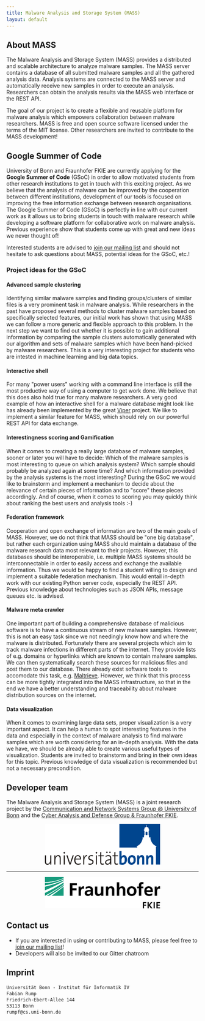 ```yaml
---
title: Malware Analysis and Storage System (MASS)
layout: default
---
```


About MASS
----------
The Malware Analysis and Storage System (MASS) provides a distributed and scalable architecture to analyze malware samples. The MASS server contains a database of all submitted malware samples and all the gathered analysis data. Analysis systems are connected to the MASS server and automatically receive new samples in order to execute an analysis. Researchers can obtain the analysis results via the MASS web interface or the REST API.

The goal of our project is to create a flexible and reusable platform for malware analysis which empowers collaboration between malware researchers. MASS is free and open source software licensed under the terms of the MIT license. Other researchers are invited to contribute to the MASS development!

Google Summer of Code
---------------------

University of Bonn and Fraunhofer FKIE are currently applying for the **Google Summer of Code** (GSoC) in order to allow motivated students from other research institutions to get in touch with this exciting project. As we believe that the analysis of malware can be improved by the cooperation between different institutions, development of our tools is focused on improving the free information exchange between research organisations. The Google Summer of Code (GSoC) is perfectly in line with our current work as it allows us to bring students in touch with malware research while developing a software platform for collaborative work on malware analysis. Previous experience show that students come up with great and new ideas we never thought of!

Interested students are advised to [join our mailing list](https://lists.iai.uni-bonn.de/mailman/listinfo.cgi/mass-project) and should not hesitate to ask questions about MASS, potential ideas for the GSoC, etc.!

### Project ideas for the GSoC

#### Advanced sample clustering

Identifying similar malware samples and finding groups/clusters of similar files is a very prominent task in malware analysis. While researchers in the past have proposed several methods to cluster malware samples based on specifically selected features, our initial work has shown that using MASS we can follow a more generic and flexible approach to this problem. In the next step we want to find out whether it is possible to gain additional information by comparing the sample clusters automatically generated with our algorithm and sets of malware samples which have been hand-picked by malware researchers. This is a very interesting project for students who are intested in machine learning and big data topics.

#### Interactive shell

For many "power users" working with a command line interface is still the most productive way of using a computer to get work done. We believe that this does also hold true for many malware researchers. A very good example of how an interactive shell for a malware database might look like has already been implemented by the great [Viper](http://viper.li/) project. We like to implement a similar feature for MASS, which should rely on our powerful REST API for data exchange.

#### Interestingness scoring and Gamification

When it comes to creating a really large database of malware samples, sooner or later you will have to decide: Which of the malware samples is most interesting to queue on which analysis system? Which sample should probably be analyzed again at some time? And which information provided by the analysis systems is the most interesting? During the GSoC we would like to brainstorm and implement a mechanism to decide about the relevance of certain pieces of information and to "score" these pieces accordingly. And of course, when it comes to scoring you may quickly think about ranking the best users and analysis tools :-)

#### Federation framework

Cooperation and open exchange of information are two of the main goals of MASS. However, we do not think that MASS should be "one big database", but rather each organization using MASS should maintain a database of the malware research data most relevant to their projects. However, this databases should be interoperable, i.e. multiple MASS systems should be interconnectable in order to easily access and exchange the available information. Thus we would be happy to find a student willing to design and implement a suitable federation mechanism. This would entail in-depth work with our existing Python server code, especially the REST API. Previous knowledge about technologies such as JSON APIs, message queues etc. is advised.

#### Malware meta crawler

One important part of building a comprehensive database of malicious software is to have a continuous stream of new malware samples. However, this is not an easy task since we not needingly know how and where the malware is distributed. Fortunately there are several projects which aim to track malware infections in different parts of the internet. They provide lists of e.g. domains or hyperlinks which are known to contain malware samples. We can then systematically search these sources for malicious files and post them to our database. There already exist software tools to accomodate this task, e.g. [Maltrieve](https://github.com/krmaxwell/maltrieve). However, we think that this process can be more tightly integrated into the MASS infrastructure, so that in the end we have a better understanding and traceability about malware distribution sources on the internet.

#### Data visualization

When it comes to examining large data sets, proper visualization is a very important aspect. It can help a human to spot interesting features in the data and especially in the context of malware analysis to find malware samples which are worth considering for an in-depth analysis. With the data we have, we should be already able to create various useful types of visualization. Students are invited to brainstorm and bring in their own ideas for this topic. Previous knowledge of data visualization is recommended but not a necessary precondition.

Developer team
--------------
The Malware Analysis and Storage System (MASS) is a joint research project by the [Communication and Network Systems Group @ University of Bonn](https://net.cs.uni-bonn.de/) and the [Cyber Analysis and Defense Group & Fraunhofer FKIE](https://www.fkie.fraunhofer.de/de/ueber-fkie/forschungsabteilungen/ca-d---cyber-analysis-and-defense.html).

<p style="text-align:center"><img src="img/uni_bonn.svg" style="width: 60%"></p>

- - -

<p style="text-align:center"><img src="img/fraunhofer_fkie.svg" style="width: 60%"></p>

Contact us
----------

* If you are interested in using or contributing to MASS, please feel free to [join our mailing list](https://lists.iai.uni-bonn.de/mailman/listinfo.cgi/mass-project)!
* Developers will also be invited to our Gitter chatroom

Imprint
-------

    Universität Bonn - Institut für Informatik IV
    Fabian Rump
    Friedrich-Ebert-Allee 144
    53113 Bonn
    rumpf@cs.uni-bonn.de
    
